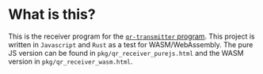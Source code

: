 # What is this?
This is the receiver program for the [`qr-transmitter` program](https://github.com/EthanTheMaster/qr-transmitter). This project is written in `Javascript` and `Rust` as a test for WASM/WebAssembly. The pure JS version can be found in `pkg/qr_receiver_purejs.html` and the WASM version in `pkg/qr_receiver_wasm.html`. 